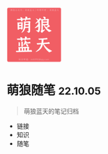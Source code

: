 <!-- _coverpage.md -->



<img src="public/img/logo.png" alt="logo" style="width:25%;max-width:150px" />

# 萌狼随笔 <small>22.10.05</small>

> 萌狼蓝天的笔记归档

- 链接
- 知识
- 随笔
